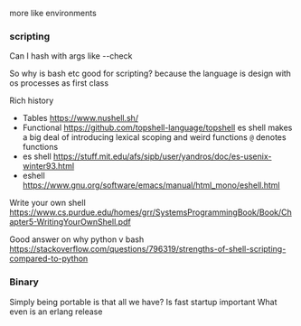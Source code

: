 more like environments

### scripting

Can I hash with args like --check

So why is bash etc good for scripting? because the language is design with os processes as first class

Rich history
- Tables https://www.nushell.sh/
- Functional https://github.com/topshell-language/topshell
es shell makes a big deal of introducing lexical scoping and weird functions `@` denotes functions
- es shell https://stuff.mit.edu/afs/sipb/user/yandros/doc/es-usenix-winter93.html
- eshell https://www.gnu.org/software/emacs/manual/html_mono/eshell.html

Write your own shell https://www.cs.purdue.edu/homes/grr/SystemsProgrammingBook/Book/Chapter5-WritingYourOwnShell.pdf

Good answer on why python v bash https://stackoverflow.com/questions/796319/strengths-of-shell-scripting-compared-to-python

### Binary

Simply being portable is that all we have?
Is fast startup important
What even is an erlang release
